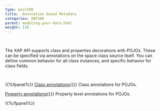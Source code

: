 ```yaml
---
type: post100
title:  Annotation based Metadata
categories: XAP100
parent: modeling-your-data.html
weight: 110
---
```


<br>

The XAP API supports class  and properties decorations with POJOs. These can be specified via annotations on the space class source itself. You can define common behavior for all class instances, and specific behavior for class fields.

<br>


{{%fpanel%}}
[Class annotations](./pojo-class-annotations.html){{<wbr>}}
Class annotations for POJOs.

[Property annotations](./pojo-attribute-annotations.html){{<wbr>}}
Property level annotations for POJOs.

{{%/fpanel%}}
